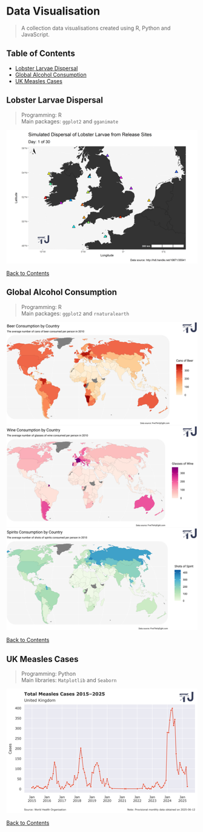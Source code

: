 # Data Visualisation

> A collection data visualisations created using R, Python and JavaScript.

## Table of Contents

- [Lobster Larvae Dispersal](#lobster-larvae-dispersal)
- [Global Alcohol Consumption](#global-alcohol-consumption)
- [UK Measles Cases](#uk-measles-cases)

## Lobster Larvae Dispersal

> Programming: R  
> Main packages: `ggplot2` and `gganimate`

<img src="Lobster-Larvae-Dispersal/Dispersal.gif"/>

[Back to Contents](#table-of-contents)

## Global Alcohol Consumption

> Programming: R  
> Main packages: `ggplot2` and `rnaturalearth`

<img src="Alcohol-Consumption/Beer_graphic.png" />
<img src="Alcohol-Consumption/Wine_graphic.png" />
<img src="Alcohol-Consumption/Spirit_graphic.png" />

[Back to Contents](#table-of-contents)

## UK Measles Cases

> Programming: Python  
> Main libraries: `Matplotlib` and `Seaborn`

<img src="Measles-Cases/Measles_cases_uk.png" />

[Back to Contents](#table-of-contents)
